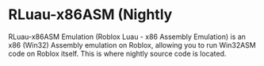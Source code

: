 # RLuau-x86ASM (Nightly
RLuau-x86ASM Emulation (Roblox Luau - x86 Assembly Emulation) is an x86 (Win32) Assembly emulation on Roblox, allowing you to run Win32ASM code on Roblox itself. 
This is where nightly source code is located.
